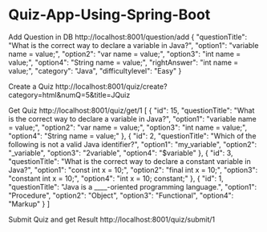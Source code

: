 # Quiz-App-Using-Spring-Boot

Add Question in DB http://localhost:8001/question/add { "questionTitle": "What is the correct way to declare a variable in Java?", "option1": "variable name = value;", "option2": "var name = value;", "option3": "int name = value;", "option4": "String name = value;", "rightAnswer": "int name = value;", "category": "Java", "difficultylevel": "Easy" }

Create a Quiz http://localhost:8001/quiz/create?category=html&numQ=5&title=JQuiz

Get Quiz http://localhost:8001/quiz/get/1 [ { "id": 15, "questionTitle": "What is the correct way to declare a variable in Java?", "option1": "variable name = value;", "option2": "var name = value;", "option3": "int name = value;", "option4": "String name = value;" }, { "id": 2, "questionTitle": "Which of the following is not a valid Java identifier?", "option1": "my_variable", "option2": "_variable", "option3": "2variable", "option4": "$variable" }, { "id": 3, "questionTitle": "What is the correct way to declare a constant variable in Java?", "option1": "const int x = 10;", "option2": "final int x = 10;", "option3": "constant int x = 10;", "option4": "int x = 10; constant;" }, { "id": 1, "questionTitle": "Java is a ____-oriented programming language.", "option1": "Procedure", "option2": "Object", "option3": "Functional", "option4": "Markup" } ]

Submit Quiz and get Result http://localhost:8001/quiz/submit/1
